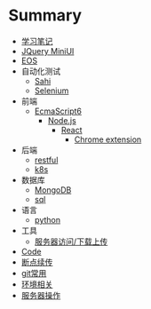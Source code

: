 # Summary

* [学习笔记](README.md)
* [JQuery MiniUI](miniui.md)
* [EOS](eos.md)
* 自动化测试
  * [Sahi](Sahi.md)
  * [Selenium](Selenium.md)
* 前端
  * [EcmaScript6](js6.md)
    * [Node.js](nodejs.md)
      * [React](react.md)
        * [Chrome extension](extension.md)
* 后端
  * [restful](rest.md)
  * [k8s](cka.md)
* 数据库
  * [MongoDB](mongodb.md)
  * [sql](sql.md)
* 语言
  * [python](python.md)
* 工具
  * [服务器访问/下载上传](securecrt.md)
* [Code](code.md)
* [断点续传](chunked.md)
* [git常用](git.md)
* [环境相关](env.md)
* [服务器操作](server.md)
